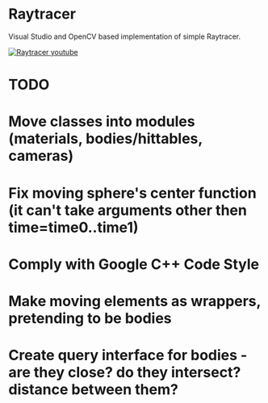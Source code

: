 Raytracer
=========

Visual Studio and OpenCV based implementation of simple Raytracer.

[![Raytracer youtube](https://img.youtube.com/vi/bjZ7sgEyiGw/0.jpg)](https://youtu.be/bjZ7sgEyiGw)

TODO
====

# Move classes into modules (materials, bodies/hittables, cameras)
# Fix moving sphere's center function (it can't take arguments other then time=time0..time1)
# Comply with Google C++ Code Style
# Make moving elements as wrappers, pretending to be bodies
# Create query interface for bodies - are they close? do they intersect? distance between them?